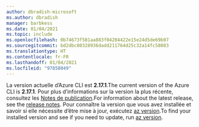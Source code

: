 ```yaml
---
author: dbradish-microsoft
ms.author: dbradish
manager: barbkess
ms.date: 01/04/2021
ms.topic: include
ms.openlocfilehash: 0b74673f581aa883f04204422e15e24d5de69b07
ms.sourcegitcommit: bd2dbc80328936dadd211764d25c32a14fc58083
ms.translationtype: HT
ms.contentlocale: fr-FR
ms.lasthandoff: 01/04/2021
ms.locfileid: "97858049"
---
```

<span data-ttu-id="8f994-101">La version actuelle d’Azure CLI est __2.17.1__.</span><span class="sxs-lookup"><span data-stu-id="8f994-101">The current version of the Azure CLI is __2.17.1__.</span></span> <span data-ttu-id="8f994-102">Pour plus d’informations sur la version la plus récente, consultez les [Notes de publication](../release-notes-azure-cli.md).</span><span class="sxs-lookup"><span data-stu-id="8f994-102">For information about the latest release, see the [release notes](../release-notes-azure-cli.md).</span></span> <span data-ttu-id="8f994-103">Pour connaître la version que vous avez installée et savoir si elle nécessite d’être mise à jour, exécutez [az version](/cli/azure/reference-index#az_version).</span><span class="sxs-lookup"><span data-stu-id="8f994-103">To find your installed version and see if you need to update, run [az version](/cli/azure/reference-index#az_version).</span></span>
